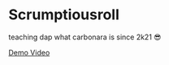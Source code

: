# Scrumptiousroll
teaching dap what carbonara is since 2k21 😎

[Demo Video](https://www.youtube.com/watch?v=6SJJjEQOsMg&feature=youtu.be)
